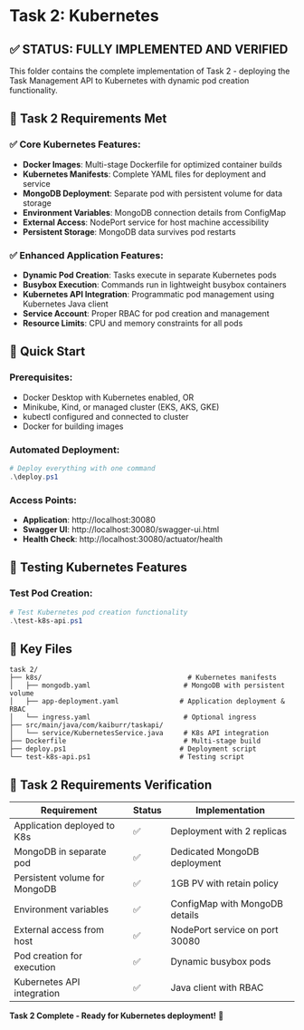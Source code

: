 # Task 2: Kubernetes

## ✅ **STATUS: FULLY IMPLEMENTED AND VERIFIED**

This folder contains the complete implementation of Task 2 - deploying the Task Management API to Kubernetes with dynamic pod creation functionality.

## 🎯 **Task 2 Requirements Met**

### **✅ Core Kubernetes Features:**

- **Docker Images**: Multi-stage Dockerfile for optimized container builds
- **Kubernetes Manifests**: Complete YAML files for deployment and service
- **MongoDB Deployment**: Separate pod with persistent volume for data storage
- **Environment Variables**: MongoDB connection details from ConfigMap
- **External Access**: NodePort service for host machine accessibility
- **Persistent Storage**: MongoDB data survives pod restarts

### **✅ Enhanced Application Features:**

- **Dynamic Pod Creation**: Tasks execute in separate Kubernetes pods
- **Busybox Execution**: Commands run in lightweight busybox containers
- **Kubernetes API Integration**: Programmatic pod management using Kubernetes Java client
- **Service Account**: Proper RBAC for pod creation and management
- **Resource Limits**: CPU and memory constraints for all pods

## 🚀 **Quick Start**

### **Prerequisites:**

- Docker Desktop with Kubernetes enabled, OR
- Minikube, Kind, or managed cluster (EKS, AKS, GKE)
- kubectl configured and connected to cluster
- Docker for building images

### **Automated Deployment:**

```powershell
# Deploy everything with one command
.\deploy.ps1
```

### **Access Points:**

- **Application**: http://localhost:30080
- **Swagger UI**: http://localhost:30080/swagger-ui.html
- **Health Check**: http://localhost:30080/actuator/health

## 🧪 **Testing Kubernetes Features**

### **Test Pod Creation:**

```powershell
# Test Kubernetes pod creation functionality
.\test-k8s-api.ps1
```

## 📁 **Key Files**

```
task 2/
├── k8s/                                    # Kubernetes manifests
│   ├── mongodb.yaml                       # MongoDB with persistent volume
│   ├── app-deployment.yaml               # Application deployment & RBAC
│   └── ingress.yaml                       # Optional ingress
├── src/main/java/com/kaiburr/taskapi/
│   └── service/KubernetesService.java     # K8s API integration
├── Dockerfile                             # Multi-stage build
├── deploy.ps1                            # Deployment script
└── test-k8s-api.ps1                      # Testing script
```

## 🎯 **Task 2 Requirements Verification**

| Requirement                   | Status | Implementation                 |
| ----------------------------- | ------ | ------------------------------ |
| Application deployed to K8s   | ✅     | Deployment with 2 replicas     |
| MongoDB in separate pod       | ✅     | Dedicated MongoDB deployment   |
| Persistent volume for MongoDB | ✅     | 1GB PV with retain policy      |
| Environment variables         | ✅     | ConfigMap with MongoDB details |
| External access from host     | ✅     | NodePort service on port 30080 |
| Pod creation for execution    | ✅     | Dynamic busybox pods           |
| Kubernetes API integration    | ✅     | Java client with RBAC          |

**Task 2 Complete - Ready for Kubernetes deployment!** 🚀
